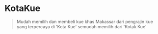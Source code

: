 # KotaKue
>Mudah memilih dan membeli kue khas Makassar dari pengrajin kue yang terpercaya di 'Kota Kue' semudah memilih dari 'Kotak Kue' 
